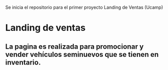 Se inicia el repositorio para el primer proyecto Landing de Ventas (Ucamp)

# Landing de ventas

## La pagina es realizada para promocionar y vender vehículos seminuevos que se tienen en inventario.